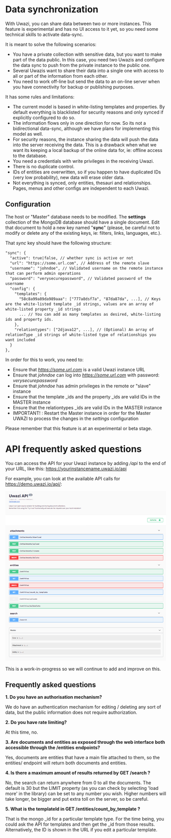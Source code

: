 # Data synchronization

With Uwazi, you can share data between two or more instances. This feature is experimental and has no UI access to it yet, so you need some technical skills to activate data-sync.

It is meant to solve the following scenarios:
- You have a private collection with sensitive data, but you want to make part of the data public. In this case, you need two Uwazis and configure the data sync to push from the private instance to the public one.
- Several Uwazis want to share their data into a single one with access to all or part of the information from each other.
- You need to work off-line but send the data to an on-line server when you have connectivity for backup or publishing purposes.

It has some rules and limitations:
- The current model is based in white-listing templates and properties. By default everything is blacklisted for security reasons and only synced if explicitly configured to do so.
- The information flows only in one direction for now. So its not a bidirectional data-sync, although we have plans for implementing this model as well.
- For security reasons, the instance sharing the data will push the data into the server receiving the data. This is a drawback when what we want its keeping a local backup of the online data for, ie: offline access to the database.
- You need a credentials with write privileges in the receiving Uwazi.
- There is no duplicate control.
- IDs of entities are overwritten, so if you happen to have duplicated IDs (very low probability), new data will erase older data.
- Not everything is synced, only entities, thesauri and relationships. Pages, menus and other configs are independent to each Uwazi.


## Configuration

The host or "Master" database needs to be modified.  The **settings** collection of the MongoDB database should have a single document.  Edit that document to hold a new key named "**sync**" (please, be careful not to modify or delete any of the existing keys, ie: filters, links, languages, etc.).

That _sync_ key should have the following structure:
```
"sync": {
  "active": true|false, // whether sync is active or not
  "url": "https://some.url.com", // Address of the remote slave
  "username": "johndoe", // Validated username on the remote instance that can perform admin operations
  "password": "verysecurepassword", // Validated password of the username
  "config": {
    "templates": {
      "58c8a99a89da989aaa": ["777a8dsf7a", "87da87da", ...], // Keys are the white-listed template _id strings, values are an array of white-listed property _id strings
      ... // You can add as many templates as desired, white-listing ids and property ids.
    },
    "relationtypes": ["2djava12", ...], // (Optional) An array of relationType _id strings of white-listed type of relationships you want included
  }
},
```

In order for this to work, you need to:
* Ensure that _https://some.url.com_ is a valid Uwazi instance URL
* Ensure that _johndoe_ can log into _https://some.url.com_ with password: _verysecurepassword_
* Ensure that _johndoe_ has admin privileges in the remote or "slave" instance
* Ensure that the template _ids and the property _ids are valid IDs in the MASTER instance
* Ensure that the relationtypes _ids are valid IDs in the MASTER instance
* IMPORTANT! : Restart the Master instance in order for the Master UWAZI to process the changes in the _settings_ configuration

Please remember that this feature is at an experimental or beta stage.

# API frequently asked questions

You can access the API for your Uwazi instance by adding _/api_ to the end of your URL, like this: 
https://yourinstancename.uwazi.io/api

For example, you can look at the available API calls for https://demo.uwazi.io/api/:


![Screenshot of API calls available](https://github.com/huridocs/uwazi-assets/blob/master/wiki/screenshots/Screen%20Shot%202019-10-16%20at%2011.47.39%20AM.png)


This is a work-in-progress so we will continue to add and improve on this. 

## Frequently asked questions

**1. Do you have an authorisation mechanism?**

We do have an authentication mechanism for editing / deleting any sort of data, but the public information does not require authorization.

**2. Do you have rate limiting?**

At this time, no. 

**3. Are documents and entities as exposed through the web interface both accessible through the /entities**
**endpoints?**

Yes, documents are entities that have a main file attached to them, so the entities/ endpoint will return both documents and entities.

**4. Is there a maximum amount of results returned by GET /search ?**

No, the search can return anywhere from 0 to all the documents.  The default is 30 but the LIMIT property (as you can check by selecting 'load more' in the library) can be set to any number you wish.  Higher numbers will take longer, be bigger and put extra toll on the server, so be careful.

**5. What is the templateId in GET /entities/count_by_template ?**

That is the mongo _id for a particular template type.  For the time being, you could ask the API for templates and then get the _id from those results.  Alternatively, the ID is shown in the URL if you edit a particular template.

